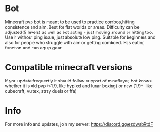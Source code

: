 # Bot
Minecraft pvp bot is meant to be used to practice combos,hitting consistence and aim. 
Best for flat worlds or areas.
Difficulty can be adjusted(5 levels) as well as bot acting - just moving around or hitting too.
Use it without ping issue, just absolute low ping. Suitable for beginners and also for people who struggle with aim or getting comboed.
Has eating function and can equip gear.

# Compatible minecraft versions
If you update frequently it should follow support of mineflayer, bot knows whether it is old pvp (<1.9, like hypixel and lunar boxing) or new (1.9+, like cubecraft, vultex, stray duels or ffa)

# Info
For more info and updates, join my server: https://discord.gg/ezdwsbRtdF

